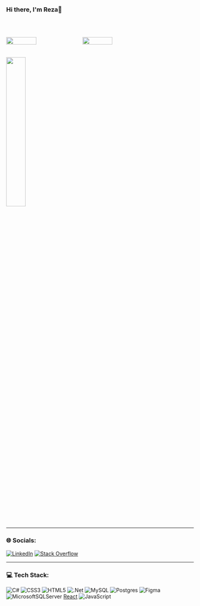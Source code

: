 ### Hi there, I'm Reza👋

  <br/> <br/> 

<div style="display: flex; flex-direction: row;">
  <img align ="left" width="40%" style= padding-bottom: "20px"  src="https://github-readme-streak-stats.herokuapp.com?user=Rezaeskandar&theme=tokyonight&hide_border=true" />
 <img class="img"  align ="left" width = "40%" src="https://github-readme-stats.vercel.app/api?username=Rezaeskandar&show_icons=true&theme=radical" />

  
  </div>
    <br/> <br/> 
   <img class="img"  align ="center" width = "32%" src="https://github-readme-stats.vercel.app/api/top-langs/?username=Rezaeskandar&theme=radical&layout=compact" />

_______________________________________________________________________________________________________________________________________________________

### 🌐 Socials:
[![LinkedIn](https://img.shields.io/badge/LinkedIn-%230077B5.svg?logo=linkedin&logoColor=white)](https://www.linkedin.com/in/reza-eskandari-5a4715202/) 
 [![Stack Overflow](https://img.shields.io/badge/-Stackoverflow-FE7A16?logo=stack-overflow&logoColor=white)](https://stackoverflow.com/users/https://stackoverflow.com/users/21915926/reza) 

_______________________________________________________________________________________________________________________________________________________

### 💻 Tech Stack:
![C#](https://img.shields.io/badge/c%23-%23239120.svg?style=for-the-badge&logo=c-sharp&logoColor=white) ![CSS3](https://img.shields.io/badge/css3-%231572B6.svg?style=for-the-badge&logo=css3&logoColor=white) ![HTML5](https://img.shields.io/badge/html5-%23E34F26.svg?style=for-the-badge&logo=html5&logoColor=white) ![.Net](https://img.shields.io/badge/.NET-5C2D91?style=for-the-badge&logo=.net&logoColor=white) ![MySQL](https://img.shields.io/badge/mysql-%2300f.svg?style=for-the-badge&logo=mysql&logoColor=white) ![Postgres](https://img.shields.io/badge/postgres-%23316192.svg?style=for-the-badge&logo=postgresql&logoColor=white) 	![Figma](https://img.shields.io/badge/figma-%23F24E1E.svg?style=for-the-badge&logo=figma&logoColor=white)
 ![MicrosoftSQLServer](https://img.shields.io/badge/Microsoft%20SQL%20Sever-CC2927?style=for-the-badge&logo=microsoft%20sql%20server&logoColor=white)
 [React](https://img.shields.io/badge/react-%2320232a.svg?style=for-the-badge&logo=react&logoColor=%2361DAFB) ![JavaScript](https://img.shields.io/badge/javascript-%23323330.svg?style=for-the-badge&logo=javascript&logoColor=%23F7DF1E)

 <br/> <br/> <br/> <br/> <br/>

<!-- Proudly created with GPRM ( https://gprm.itsvg.in ) -->

